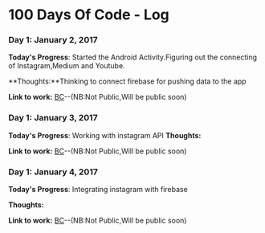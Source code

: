 # 100 Days Of Code - Log

### Day 1: January 2, 2017 


**Today's Progress**: Started the Android Activity.Figuring out the connecting of Instagram,Medium and Youtube.

**Thoughts:**Thinking to connect firebase for pushing data to the app

**Link to work:** [BC](https://github.com/shibinazx/BC.git)--(NB:Not Public,Will be public soon)

### Day 1: January 3, 2017 


**Today's Progress**: Working with instagram API
**Thoughts:**

**Link to work:** [BC](https://github.com/shibinazx/BC.git)--(NB:Not Public,Will be public soon)


### Day 1: January 4, 2017 


**Today's Progress**: Integrating instagram with firebase

**Thoughts:**

**Link to work:** [BC](https://github.com/shibinazx/BC.git)--(NB:Not Public,Will be public soon)
